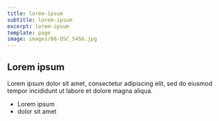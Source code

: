 ```yaml
---
title: lorem-ipsum
subtitle: lorem-ipsum
excerpt: lorem-ipsum
template: page
image: images/08-DSC_5456.jpg
---
```

## Lorem ipsum
Lorem ipsum dolor sit amet, consectetur adipiscing elit, sed do eiusmod tempor incididunt ut labore et dolore magna aliqua.
- Lorem ipsum
- dolor sit amet